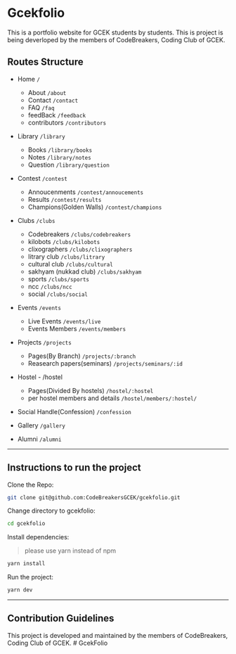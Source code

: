 # Gcekfolio

This is a portfolio website for GCEK students by students.
This is project is being deverloped by the members of CodeBreakers, Coding Club of GCEK.

## Routes Structure

- Home `/`

  - About `/about`
  - Contact `/contact`
  - FAQ `/faq`
  - feedBack `/feedback`
  - contributors `/contributors`

- Library `/library`
  - Books `/library/books`
  - Notes `/library/notes`
  - Question `/library/question`
- Contest `/contest`

  - Annoucenments `/contest/annoucements`
  - Results `/contest/results`
  - Champions(Golden Walls) `/contest/champions`

- Clubs `/clubs`

  - Codebreakers `/clubs/codebreakers`
  - kilobots `/clubs/kilobots`
  - clixographers `/clubs/clixographers`
  - litrary club `/clubs/litrary`
  - cultural club `/clubs/cultural`
  - sakhyam (nukkad club) `/clubs/sakhyam`
  - sports `/clubs/sports`
  - ncc `/clubs/ncc`
  - social `/clubs/social`

- Events `/events`
  - Live Events `/events/live`
  - Events Members `/events/members`
- Projects `/projects`
  - Pages(By Branch) `/projects/:branch`
  - Reasearch papers(seminars) `/projects/seminars/:id`
- Hostel - /hostel
  - Pages(Divided By hostels) `/hostel/:hostel`
  - per hostel members and details `/hostel/members/:hostel/`
- Social Handle(Confession) `/confession`
- Gallery `/gallery`
- Alumni `/alumni`

---

## Instructions to run the project

Clone the Repo:

```bash
git clone git@github.com:CodeBreakersGCEK/gcekfolio.git
```

Change directory to gcekfolio:

```bash
cd gcekfolio
```

Install dependencies:

> please use yarn instead of npm

```bash
yarn install
```

Run the project:

```bash
yarn dev
```

---

## Contribution Guidelines

This project is developed and maintained by the members of CodeBreakers, Coding Club of GCEK.
#   G c e k F o l i o  
 